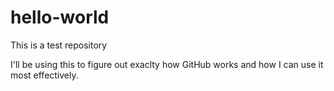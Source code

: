# hello-world
This is a test repository

I'll be using this to figure out exaclty how GitHub works and how I can use it most effectively.
